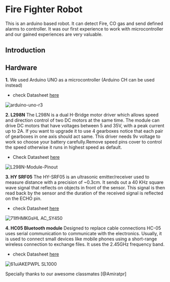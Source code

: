 # Fire Fighter Robot
This is an arduino based robot.
It can detect Fire, CO gas and send defined alarms to controller.
It was our first experience to work with microcontroller and our gained experiences are very valuable.

## Introduction 


## Hardware 
**1.** We used Arduino UNO as a microcontroller (Arduino CH can be used instead)

- check Datasheet [here](https://docs.arduino.cc/resources/datasheets/A000066-datasheet.pdf)

![arduino-uno-r3](https://user-images.githubusercontent.com/79377894/207100737-8ac57d72-b788-4916-b25a-ad8c26017737.jpeg)


**2. L298N** 
The L298N is a dual H-Bridge motor driver which allows speed and direction control of two DC motors at the same time. The module can drive DC motors that have voltages between 5 and 35V, with a peak current up to 2A.
If you want to upgrade it to use 4 gearboxes notice that each pair of gearboxes in one axis should act same. This driver needs 9v voltage to work so choose your battery carefully.Remove speed pins cover to control the speed otherwise it runs in highest speed as default.

- Check Datasheet [here](https://components101.com/sites/default/files/component_datasheet/L298N-Motor-Driver-Datasheet.pdf)

![L298N-Module-Pinout](https://user-images.githubusercontent.com/79377894/207098358-5c0fe90d-50ac-4b91-9aca-4314d2df1335.jpg)

**3. HY SRF05** 
The HY-SRF05 is an ultrasonic emitter/receiver used to measure distance with a precision of ~0.3cm. It sends out a 40 KHz square wave signal that reflects on objects in front of the sensor. This signal is then read back by the sensor and the duration of the received signal is reflected on the ECHO pin.

- check Datasheet [here](https://www.micros.com.pl/mediaserver/M_HY-SRF05_0003.pdf)

![71IfHMKGsHL _AC_SY450_](https://user-images.githubusercontent.com/79377894/207102423-369e860b-baa1-4dcf-b724-ee1499a1d19e.jpg)

**4. HC05 Bluetooth module** Designed to replace cable connections HC-05 uses serial communication to communicate with the electronics. Usually, it is used to connect small devices like mobile phones using a short-range wireless connection to exchange files. It uses the 2.45GHz frequency band.

- check Datasheet [here](https://components101.com/sites/default/files/component_datasheet/HC-05%20Datasheet.pdf)

![61uiAKEPWPL _SL1000_](https://user-images.githubusercontent.com/79377894/207105268-fa7e045a-3bb6-4cdb-91a7-8120662943fd.jpg)

Specially thanks to our awesome classmates [@Amiratpr]

